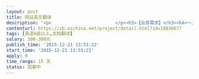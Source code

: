 ```yaml
---                
layout: post       
title: 网站英文翻译           
description: '<p>                        </p><h3>【业务需求】</h3><h4>一、功能需求</h4><p>把一个中文官网型网站，全部翻译成英文的。</p><h4>二、技术要求</h4><p>懂互联网专业和管理类专业英语术语</p><h4>三、非功能性要求</h4><h3>【人员要求】</h3><h4>一、能力要求</h4><p>1、本科以上学历</p><p>2、英语专业</p><p>3、笔译能力强</p><h4>二、其他要求</h4><p>1、每周到公司上班4小时</p><p>2、</p><p>3、</p><h3>【交付要求】</h3><h4>一、交付物要求</h4><p>1、中英对照翻译</p><p>2、</p><p>3、</p><h4>二、验收基准</h4><p>1、翻译结束，并请专业人员看后，认为合格</p><p>2、</p><p>3、</p><h3>【支付方式】</h3><p>分两次</p><p>                    </p>'     
contenturl: https://zb.oschina.net/project/detail.html?id=18030677      
tags: [英语6级以上,文档翻译]            
salary: 300-300元          
publish_time: '2015-12-21 13:51:22'         
start_time: '2015-12-21 13:51:22'           
apply: 0                   
time_range: 15 天              
status: 招募中                  
---                 
```

